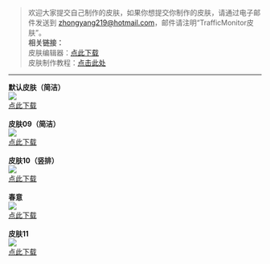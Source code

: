 > 欢迎大家提交自己制作的皮肤，如果你想提交你制作的皮肤，请通过电子邮件发送到 zhongyang219@hotmail.com，邮件请注明“TrafficMonitor皮肤”。<br>
**相关链接：**<br>
皮肤编辑器：[点此下载](https://github.com/zhongyang219/TrafficMonitorSkinEditor/releases)<br>
皮肤制作教程：[点击此处](https://github.com/zhongyang219/TrafficMonitor/blob/master/皮肤制作教程.md)<br>

----------

**默认皮肤（简洁）**<br>
![](https://github.com/zhongyang219/TrafficMonitorSkin/blob/master/skins/默认皮肤%EF%BC%88简洁%EF%BC%89.png)<br>
[点此下载](https://github.com/zhongyang219/TrafficMonitorSkin/blob/master/skins/%E9%BB%98%E8%AE%A4%E7%9A%AE%E8%82%A4%EF%BC%88%E7%AE%80%E6%B4%81%EF%BC%89.zip?raw=true)<br>
<br>
**皮肤09（简洁）**<br>
![](https://github.com/zhongyang219/TrafficMonitorSkin/blob/master/skins/皮肤09%EF%BC%88简洁%EF%BC%89.png)<br>
[点此下载](https://github.com/zhongyang219/TrafficMonitorSkin/blob/master/skins/%E7%9A%AE%E8%82%A409%EF%BC%88%E7%AE%80%E6%B4%81%EF%BC%89.zip?raw=true)<br>
<br>
**皮肤10（竖排）**<br>
![](https://github.com/zhongyang219/TrafficMonitorSkin/blob/master/skins/皮肤10%EF%BC%88竖排%EF%BC%89.png)<br>
[点此下载](https://github.com/zhongyang219/TrafficMonitorSkin/blob/master/skins/%E7%9A%AE%E8%82%A410%EF%BC%88%E7%AB%96%E6%8E%92%EF%BC%89.zip?raw=true)<br>
<br>
**春意**<br>
![](https://github.com/zhongyang219/TrafficMonitorSkin/blob/master/skins/春意.png)<br>
[点此下载](https://github.com/zhongyang219/TrafficMonitorSkin/blob/master/skins/%E6%98%A5%E6%84%8F.zip?raw=true)<br>
<br>
**皮肤11**<br>
![](https://github.com/zhongyang219/TrafficMonitorSkin/blob/master/skins/皮肤11.png)<br>
[点此下载](https://github.com/zhongyang219/TrafficMonitorSkin/blob/master/skins/%E7%9A%AE%E8%82%A411.zip?raw=true)<br>
